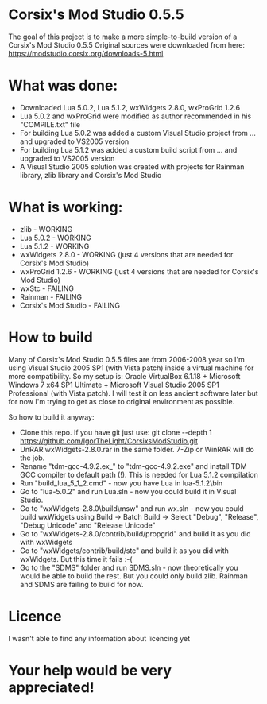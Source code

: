 # Corsix's Mod Studio 0.5.5
The goal of this project is to make a more simple-to-build version of a Corsix's Mod Studio 0.5.5
Original sources were downloaded from here: https://modstudio.corsix.org/downloads-5.html

# What was done:
* Downloaded Lua 5.0.2, Lua 5.1.2, wxWidgets 2.8.0, wxProGrid 1.2.6
* Lua 5.0.2 and wxProGrid were modified as author recommended in his "COMPILE.txt" file
* For building Lua 5.0.2 was added a custom Visual Studio project from ... and upgraded to VS2005 version
* For building Lua 5.1.2 was added a custom build script from ... and upgraded to VS2005 version
* A Visual Studio 2005 solution was created with projects for Rainman library, zlib library and Corsix's Mod Studio

# What is working:
* zlib                - WORKING
* Lua 5.0.2           - WORKING
* Lua 5.1.2           - WORKING
* wxWidgets 2.8.0     - WORKING (just 4 versions that are needed for Corsix's Mod Studio)
* wxProGrid 1.2.6     - WORKING (just 4 versions that are needed for Corsix's Mod Studio)
* wxStc               - FAILING
* Rainman             - FAILING
* Corsix's Mod Studio - FAILING

# How to build
Many of Corsix's Mod Studio 0.5.5 files are from 2006-2008 year so I'm using Visual Studio 2005 SP1 (with Vista patch) inside a virtual machine for more compatibility. So my setup is: Oracle VirtualBox 6.1.18 + Microsoft Windows 7 x64 SP1 Ultimate + Microsoft Visual Studio 2005 SP1 Professional (with Vista patch). I will test it on less ancient software later but for now I'm trying to get as close to original environment as possible.

So how to build it anyway:
* Clone this repo. If you have git just use: git clone --depth 1 https://github.com/IgorTheLight/CorsixsModStudio.git
* UnRAR wxWidgets-2.8.0.rar in the same folder. 7-Zip or WinRAR will do the job.
* Rename "tdm-gcc-4.9.2.ex_" to "tdm-gcc-4.9.2.exe" and install TDM GCC compiler to default path (!). This is needed for Lua 5.1.2 compilation
* Run "build_lua_5_1_2.cmd" - now you have Lua in lua-5.1.2\bin
* Go to "lua-5.0.2" and run Lua.sln - now you could build it in Visual Studio.
* Go to "wxWidgets-2.8.0\build\msw" and run wx.sln - now you could build wxWidgets using Build -> Batch Build -> Select "Debug", "Release", "Debug Unicode" and "Release Unicode"
* Go to "wxWidgets-2.8.0/contrib/build/propgrid" and build it as you did with wxWidgets
* Go to "wxWidgets/contrib/build/stc" and build it as you did with wxWidgets. But this time it fails :-(
* Go to the "SDMS" folder and run SDMS.sln - now theoretically you would be able to build the rest. But you could only build zlib. Rainman and SDMS are failing to build for now.

# Licence
I wasn't able to find any information about licencing yet

# Your help would be very appreciated!